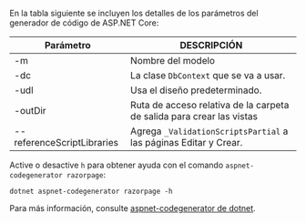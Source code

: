 <a name="codegenerator"></a> En la tabla siguiente se incluyen los detalles de los parámetros del generador de código de ASP.NET Core:

| Parámetro               | DESCRIPCIÓN|
| ----------------- | ------------ |
| -m  | Nombre del modelo |
| -dc  | La clase `DbContext` que se va a usar. |
| -udl | Usa el diseño predeterminado. |
| -outDir | Ruta de acceso relativa de la carpeta de salida para crear las vistas |
| --referenceScriptLibraries | Agrega `_ValidationScriptsPartial` a las páginas Editar y Crear. |

Active o desactive `h` para obtener ayuda con el comando `aspnet-codegenerator razorpage`:

```console
dotnet aspnet-codegenerator razorpage -h
```

Para más información, consulte [aspnet-codegenerator de dotnet](xref:fundamentals/tools/dotnet-aspnet-codegenerator). 